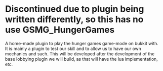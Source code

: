 **Discontinued due to plugin being written differently, so this has no use**
GSMG_HungerGames
================

A home-made plugin to play the hunger games game-mode on bukkit with. It is mainly a plugin to test our skill and to allow us to have our own mechanics and such. This will be developed after the development of the base lobbying plugin we will build, as that will have the lua implementation, etc.
